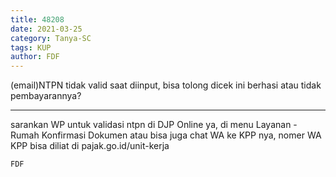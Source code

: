 ```yaml
---
title: 48208
date: 2021-03-25
category: Tanya-SC
tags: KUP
author: FDF
---
```


(email)NTPN tidak valid saat diinput, bisa tolong dicek ini berhasi atau tidak pembayarannya?

---

sarankan WP untuk validasi ntpn di DJP Online ya, di menu Layanan - Rumah Konfirmasi Dokumen atau bisa juga chat WA ke KPP nya, nomer WA KPP bisa diliat di pajak.go.id/unit-kerja

`FDF`
